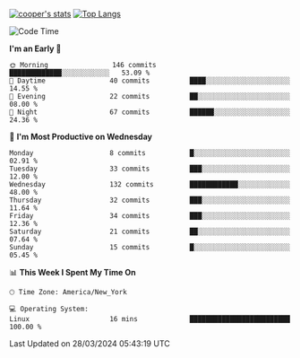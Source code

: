 [![cooper's stats](https://github-readme-stats-dwoluvhms-coopjz.vercel.app/api?username=coopjz&count_private=true)](https://github.com/coopjz/github-readme-stats)
[![Top Langs](https://github-readme-stats-dwoluvhms-coopjz.vercel.app/api/top-langs/?username=coopjz&count_private=true&langs_count=8&layout=compact)](https://github.com/coopjz/github-readme-stats)
<!--START_SECTION:waka-->
![Code Time](http://img.shields.io/badge/Code%20Time-1%20hr%2030%20mins-blue)

**I'm an Early 🐤** 

```text
🌞 Morning                146 commits         █████████████░░░░░░░░░░░░   53.09 % 
🌆 Daytime                40 commits          ████░░░░░░░░░░░░░░░░░░░░░   14.55 % 
🌃 Evening                22 commits          ██░░░░░░░░░░░░░░░░░░░░░░░   08.00 % 
🌙 Night                  67 commits          ██████░░░░░░░░░░░░░░░░░░░   24.36 % 
```
📅 **I'm Most Productive on Wednesday** 

```text
Monday                   8 commits           █░░░░░░░░░░░░░░░░░░░░░░░░   02.91 % 
Tuesday                  33 commits          ███░░░░░░░░░░░░░░░░░░░░░░   12.00 % 
Wednesday                132 commits         ████████████░░░░░░░░░░░░░   48.00 % 
Thursday                 32 commits          ███░░░░░░░░░░░░░░░░░░░░░░   11.64 % 
Friday                   34 commits          ███░░░░░░░░░░░░░░░░░░░░░░   12.36 % 
Saturday                 21 commits          ██░░░░░░░░░░░░░░░░░░░░░░░   07.64 % 
Sunday                   15 commits          █░░░░░░░░░░░░░░░░░░░░░░░░   05.45 % 
```


📊 **This Week I Spent My Time On** 

```text
🕑︎ Time Zone: America/New_York

💻 Operating System: 
Linux                    16 mins             █████████████████████████   100.00 % 
```


 Last Updated on 28/03/2024 05:43:19 UTC
<!--END_SECTION:waka-->
